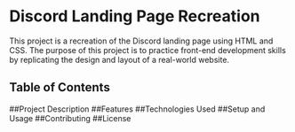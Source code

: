 
# Discord Landing Page Recreation

This project is a recreation of the Discord landing page using HTML and CSS. The purpose of this project is to practice front-end development skills by replicating the design and layout of a real-world website.


## Table of Contents

##Project Description
##Features
##Technologies Used
##Setup and Usage
##Contributing
##License
